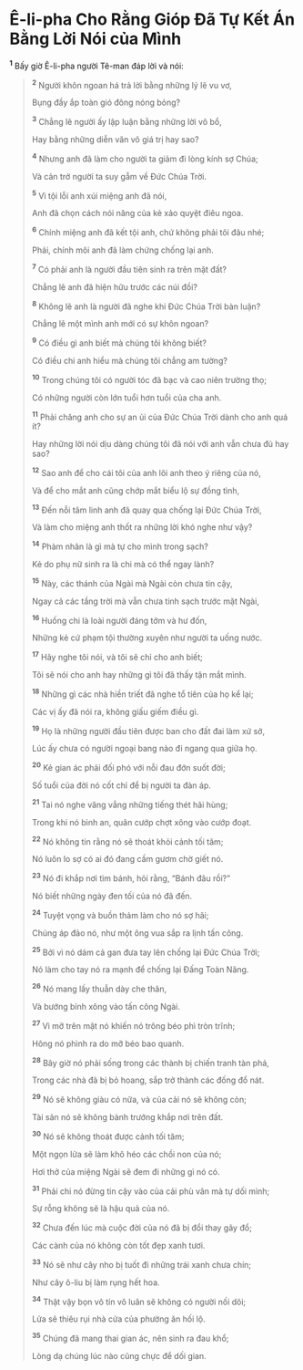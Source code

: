 # Ê-li-pha Cho Rằng Gióp Ðã Tự Kết Án Bằng Lời Nói của Mình

<sup><b>1</b></sup> Bấy giờ Ê-li-pha người Tê-man đáp lời và nói:

> <sup><b>2</b></sup> Người khôn ngoan há trả lời bằng những lý lẽ vu vơ,
>
> Bụng đầy ắp toàn gió đông nóng bỏng?
>
> <sup><b>3</b></sup> Chẳng lẽ người ấy lập luận bằng những lời vô bổ,
>
> Hay bằng những diễn văn vô giá trị hay sao?
>
> <sup><b>4</b></sup> Nhưng anh đã làm cho người ta giảm đi lòng kính sợ Chúa;
>
> Và cản trở người ta suy gẫm về Ðức Chúa Trời.
>
> <sup><b>5</b></sup> Vì tội lỗi anh xúi miệng anh đã nói,
>
> Anh đã chọn cách nói năng của kẻ xảo quyệt điêu ngoa.
>
> <sup><b>6</b></sup> Chính miệng anh đã kết tội anh, chứ không phải tôi đâu nhé;
>
> Phải, chính môi anh đã làm chứng chống lại anh.
>
> <sup><b>7</b></sup> Có phải anh là người đầu tiên sinh ra trên mặt đất?
>
> Chẳng lẽ anh đã hiện hữu trước các núi đồi?
>
> <sup><b>8</b></sup> Không lẽ anh là người đã nghe khi Ðức Chúa Trời bàn luận?
>
> Chẳng lẽ một mình anh mới có sự khôn ngoan?
>
> <sup><b>9</b></sup> Có điều gì anh biết mà chúng tôi không biết?
>
> Có điều chi anh hiểu mà chúng tôi chẳng am tường?
>
> <sup><b>10</b></sup> Trong chúng tôi có người tóc đã bạc và cao niên trường thọ;
>
> Có những người còn lớn tuổi hơn tuổi của cha anh.
>
> <sup><b>11</b></sup> Phải chăng anh cho sự an ủi của Ðức Chúa Trời dành cho anh quá ít?
>
> Hay những lời nói dịu dàng chúng tôi đã nói với anh vẫn chưa đủ hay sao?
>
> <sup><b>12</b></sup> Sao anh để cho cái tôi của anh lôi anh theo ý riêng của nó,
>
> Và để cho mắt anh cũng chớp mắt biểu lộ sự đồng tình,
>
> <sup><b>13</b></sup> Ðến nỗi tâm linh anh đã quay qua chống lại Ðức Chúa Trời,
>
> Và làm cho miệng anh thốt ra những lời khó nghe như vậy?
>
> <sup><b>14</b></sup> Phàm nhân là gì mà tự cho mình trong sạch?
>
> Kẻ do phụ nữ sinh ra là chi mà có thể ngay lành?
>
> <sup><b>15</b></sup> Này, các thánh của Ngài mà Ngài còn chưa tin cậy,
>
> Ngay cả các tầng trời mà vẫn chưa tinh sạch trước mặt Ngài,
>
> <sup><b>16</b></sup> Huống chi là loài người đáng tởm và hư đốn,
>
> Những kẻ cứ phạm tội thường xuyên như người ta uống nước.
>
> <sup><b>17</b></sup> Hãy nghe tôi nói, và tôi sẽ chỉ cho anh biết;
>
> Tôi sẽ nói cho anh hay những gì tôi đã thấy tận mắt mình.
>
> <sup><b>18</b></sup> Những gì các nhà hiền triết đã nghe tổ tiên của họ kể lại;
>
> Các vị ấy đã nói ra, không giấu giếm điều gì.
>
> <sup><b>19</b></sup> Họ là những người đầu tiên được ban cho đất đai làm xứ sở,
>
> Lúc ấy chưa có người ngoại bang nào đi ngang qua giữa họ.
>
> <sup><b>20</b></sup> Kẻ gian ác phải đối phó với nỗi đau đớn suốt đời;
>
> Số tuổi của đời nó cốt chỉ để bị người ta đàn áp.
>
> <sup><b>21</b></sup> Tai nó nghe văng vẳng những tiếng thét hãi hùng;
>
> Trong khi nó bình an, quân cướp chợt xông vào cướp đoạt.
>
> <sup><b>22</b></sup> Nó không tin rằng nó sẽ thoát khỏi cảnh tối tăm;
>
> Nó luôn lo sợ có ai đó đang cầm gươm chờ giết nó.
>
> <sup><b>23</b></sup> Nó đi khắp nơi tìm bánh, hỏi rằng, “Bánh đâu rồi?”
>
> Nó biết những ngày đen tối của nó đã đến.
>
> <sup><b>24</b></sup> Tuyệt vọng và buồn thảm làm cho nó sợ hãi;
>
> Chúng áp đảo nó, như một ông vua sắp ra lịnh tấn công.
>
> <sup><b>25</b></sup> Bởi vì nó dám cả gan đưa tay lên chống lại Ðức Chúa Trời;
>
> Nó làm cho tay nó ra mạnh để chống lại Ðấng Toàn Năng.
>
> <sup><b>26</b></sup> Nó mang lấy thuẫn dày che thân,
>
> Và bướng bỉnh xông vào tấn công Ngài.
>
> <sup><b>27</b></sup> Vì mỡ trên mặt nó khiến nó trông béo phì tròn trĩnh;
>
> Hông nó phình ra do mỡ béo bao quanh.
>
> <sup><b>28</b></sup> Bây giờ nó phải sống trong các thành bị chiến tranh tàn phá,
>
> Trong các nhà đã bị bỏ hoang, sắp trở thành các đống đổ nát.
>
> <sup><b>29</b></sup> Nó sẽ không giàu có nữa, và của cải nó sẽ không còn;
>
> Tài sản nó sẽ không bành trướng khắp nơi trên đất.
>
> <sup><b>30</b></sup> Nó sẽ không thoát được cảnh tối tăm;
>
> Một ngọn lửa sẽ làm khô héo các chồi non của nó;
>
> Hơi thở của miệng Ngài sẽ đem đi những gì nó có.
>
> <sup><b>31</b></sup> Phải chi nó đừng tin cậy vào của cải phù vân mà tự dối mình;
>
> Sự rỗng không sẽ là hậu quả của nó.
>
> <sup><b>32</b></sup> Chưa đến lúc mà cuộc đời của nó đã bị đổi thay gãy đổ;
>
> Các cành của nó không còn tốt đẹp xanh tươi.
>
> <sup><b>33</b></sup> Nó sẽ như cây nho bị tuốt đi những trái xanh chưa chín;
>
> Như cây ô-liu bị làm rụng hết hoa.
>
> <sup><b>34</b></sup> Thật vậy bọn vô tín vô luân sẽ không có người nối dõi;
>
> Lửa sẽ thiêu rụi nhà cửa của phường ăn hối lộ.
>
> <sup><b>35</b></sup> Chúng đã mang thai gian ác, nên sinh ra đau khổ;
>
> Lòng dạ chúng lúc nào cũng chực để dối gian.
